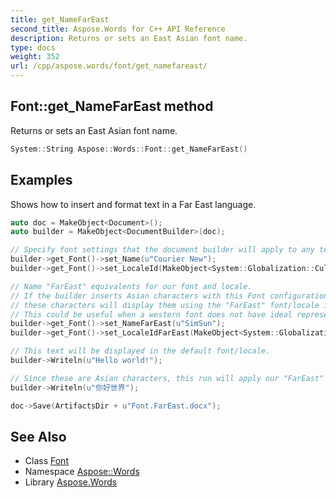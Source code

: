```yaml
---
title: get_NameFarEast
second_title: Aspose.Words for C++ API Reference
description: Returns or sets an East Asian font name.
type: docs
weight: 352
url: /cpp/aspose.words/font/get_namefareast/
---
```

## Font::get_NameFarEast method


Returns or sets an East Asian font name.

```cpp
System::String Aspose::Words::Font::get_NameFarEast()
```


## Examples



Shows how to insert and format text in a Far East language. 
```cpp
auto doc = MakeObject<Document>();
auto builder = MakeObject<DocumentBuilder>(doc);

// Specify font settings that the document builder will apply to any text that it inserts.
builder->get_Font()->set_Name(u"Courier New");
builder->get_Font()->set_LocaleId(MakeObject<System::Globalization::CultureInfo>(u"en-US", false)->get_LCID());

// Name "FarEast" equivalents for our font and locale.
// If the builder inserts Asian characters with this Font configuration, then each run that contains
// these characters will display them using the "FarEast" font/locale instead of the default.
// This could be useful when a western font does not have ideal representations for Asian characters.
builder->get_Font()->set_NameFarEast(u"SimSun");
builder->get_Font()->set_LocaleIdFarEast(MakeObject<System::Globalization::CultureInfo>(u"zh-CN", false)->get_LCID());

// This text will be displayed in the default font/locale.
builder->Writeln(u"Hello world!");

// Since these are Asian characters, this run will apply our "FarEast" font/locale equivalents.
builder->Writeln(u"你好世界");

doc->Save(ArtifactsDir + u"Font.FarEast.docx");
```

## See Also

* Class [Font](../)
* Namespace [Aspose::Words](../../)
* Library [Aspose.Words](../../../)
